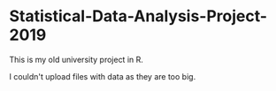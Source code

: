 # Statistical-Data-Analysis-Project-2019
This is my old university project in R. 

I couldn't upload files with data as they are too big.
